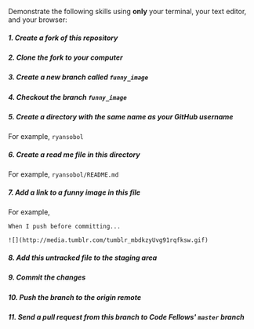 Demonstrate the following skills using **only** your terminal, your text editor, and your browser:

##### 1. Create a fork of this repository

##### 2. Clone the fork to your computer

##### 3. Create a new branch called `funny_image`

##### 4. Checkout the branch `funny_image`

##### 5. Create a directory with the same name as your GitHub username

For example, `ryansobol`

##### 6. Create a read me file in this directory

For example, `ryansobol/README.md`

##### 7. Add a link to a funny image in this file

For example,

```
When I push before committing...

![](http://media.tumblr.com/tumblr_mbdkzyUvg91rqfksw.gif)
```

##### 8. Add this untracked file to the staging area

##### 9. Commit the changes

##### 10. Push the branch to the origin remote

##### 11. Send a pull request from this branch to Code Fellows' `master` branch
